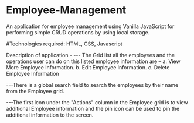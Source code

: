 # Employee-Management
An application for employee management using Vanilla JavaScript for performing simple CRUD operations by using local storage.

#Technologies required: HTML, CSS, Javascript

Description of application -
--- The Grid list all the employees and the operations user can do on this listed employee
    information are –
    a. View More Employee Information.
    b. Edit Employee Information.
    c. Delete Employee Information
   
---There is a global search field to search the employees by their name from the Employee grid.

---The first icon under the "Actions" column in the Employee grid is to view additional Employee information and the pin icon can be used to pin the additional information to the      screen.



